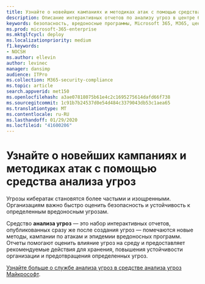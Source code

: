 ```yaml
---
title: Узнайте о новейших кампаниях и методиках атак с помощью средства анализа угроз в центре безопасности Майкрософт 365
description: Описание интерактивных отчетов по анализу угроз в центре безопасности Майкрософт 365
keywords: безопасность, вредоносные программы, Microsoft 365, M365, центр безопасности, анализ угроз, служба защитника Майкрософт, кибератак, безопасность, новые угрозы
ms.prod: microsoft-365-enterprise
ms.mktglfcycl: deploy
ms.localizationpriority: medium
f1.keywords:
- NOCSH
ms.author: ellevin
author: levinec
manager: dansimp
audience: ITPro
ms.collection: M365-security-compliance
ms.topic: article
search.appverid: met150
ms.openlocfilehash: a3ae07818075b61e4c2c1695275614dafd66f738
ms.sourcegitcommit: 1c91b7b24537d0e54d484c3379043db53c1aea65
ms.translationtype: MT
ms.contentlocale: ru-RU
ms.lasthandoff: 01/29/2020
ms.locfileid: "41600206"
---
```

# <a name="understand-the-latest-attack-campaigns-and-techniques-with-threat-analytics"></a>Узнайте о новейших кампаниях и методиках атак с помощью средства анализа угроз 

Угрозы кибератак становятся более частыми и изощренными. Организациям важно быстро оценить безопасность и устойчивость к определенным вредоносным угрозам.

Средство **анализа угроз** — это набор интерактивных отчетов, опубликованных сразу же после создания угроз — помечаются новые методы, кампании по атакам и эпидемии вредоносных программ. Отчеты помогают оценить влияние угроз на среду и предоставляет рекомендуемые действия для хранения, повышения устойчивости организации и предотвращения определенных угроз.

[Узнайте больше о службе анализа угроз в средстве анализа угроз Майкрософт](https://docs.microsoft.com/windows/security/threat-protection/microsoft-defender-atp/threat-analytics).  